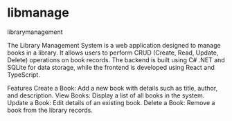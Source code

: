# libmanage
librarymanagement

The Library Management System is a web application designed to manage books in a library. It allows users to perform CRUD (Create, Read, Update, Delete) operations on book records. The backend is built using C# .NET and SQLite for data storage, while the frontend is developed using React and TypeScript.


Features
Create a Book: Add a new book with details such as title, author, and description.
View Books: Display a list of all books in the system.
Update a Book: Edit details of an existing book.
Delete a Book: Remove a book from the library records.


